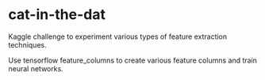 # cat-in-the-dat
Kaggle challenge to experiment various types of feature extraction techniques.

Use tensorflow feature_columns to create various feature columns and train
neural networks.
